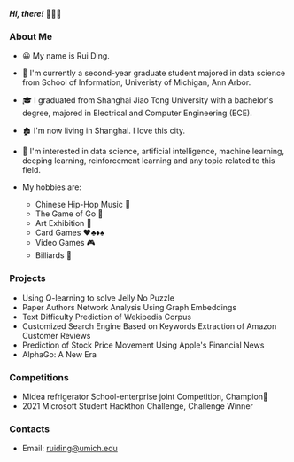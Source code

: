 ***Hi, there!*** :wave::wave::wave:

### About Me

- :grinning: My name is Rui Ding. 
- :school: ​I'm currently a second-year graduate student majored in data science from School of Information, Univeristy of Michigan, Ann Arbor. 
- :mortar_board: I graduated from Shanghai Jiao Tong University with a bachelor's degree, majored in Electrical and Computer Engineering (ECE).
- :derelict_house: I'm now living in Shanghai. I love this city.
- :dart: I'm interested in data science, artificial intelligence, machine learning, deeping learning, reinforcement learning and any topic related to this field. 

- My hobbies are: 
  - Chinese Hip-Hop Music :microphone:
  - The Game of Go :thinking:
  - Art Exhibition :art:
  - Card Games :hearts::clubs::diamonds::spades:
  - Video Games :video_game:
  - Billiards :8ball:

### Projects

- Using Q-learning to solve Jelly No Puzzle 
- Paper Authors Network Analysis Using Graph Embeddings
- Text Difficulty Prediction of Wekipedia Corpus
- Customized Search Engine Based on Keywords Extraction of Amazon Customer Reviews
- Prediction of Stock Price Movement Using Apple's Financial News
- AlphaGo: A New Era

### Competitions

- Midea refrigerator School-enterprise joint Competition, Champion:1st_place_medal:
- 2021 Microsoft Student Hackthon Challenge, Challenge Winner

### Contacts

- Email: ruiding@umich.edu